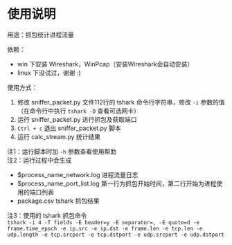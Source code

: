 # 使用说明

用途：抓包统计进程流量

依赖：  
- win 下安装 Wireshark，WinPcap（安装Wireshark会自动安装）
- linux 下没试过，谢谢 :)

使用方式：

1. 修改 sniffer_packet.py 文件112行的 tshark 命令行字符串，修改 `-i` 参数的值（在命令行中执行 `tshark -D` 查看可选网卡）  
2. 运行 sniffer_packet.py 进行抓包及获取端口  
3. `Ctrl + c` 退出 sniffer_packet.py 脚本  
3. 运行 calc_stream.py 统计结果


注1：运行脚本时加 `-h` 参数查看使用帮助  
注2：运行过程中会生成  
- $process_name_network.log 进程流量日志
- $process_name_port_list.log 第一行为抓包开始时间，第二行开始为进程使用的端口列表
- package.csv tshark 抓包结果

注3：使用的 tshark 抓包命令  
`tshark -i 4 -T fields -E header=y -E separator=, -E quote=d -e frame.time_epoch -e ip.src -e ip.dst -e frame.len -e tcp.len -e udp.length -e tcp.srcport -e tcp.dstport -e udp.srcport -e udp.dstport`
